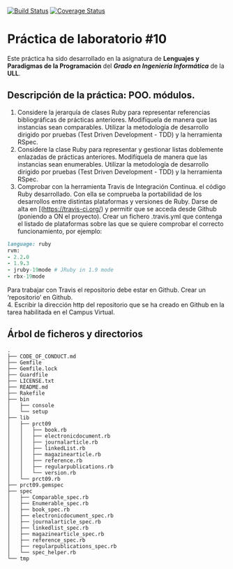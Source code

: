 [![Build Status](https://travis-ci.org/gcpmendez/prct09.svg?branch=master)](https://travis-ci.org/gcpmendez/prct09)
[![Coverage Status](https://coveralls.io/repos/gcpmendez/prct10/badge.svg?branch=master&service=github)](https://coveralls.io/github/gcpmendez/prct10?branch=master)

# Práctica de laboratorio \#10
      
Este práctica ha sido desarrollado en la asignatura de **Lenguajes y Paradigmas de la Programación** del **_Grado en Ingeniería Informática_** de la **ULL**.

## Descripción de la práctica: POO. módulos.
1. Considere la jerarquía de clases Ruby para representar referencias bibliográficas de prácticas
anteriores.
Modifíquela de manera que las instancias sean comparables.
Utilizar la metodología de desarrollo dirigido por pruebas (Test Driven Development - TDD) y
la herramienta RSpec.
2. Considere la clase Ruby para representar y gestionar listas doblemente enlazadas de prácticas
anteriores.
Modifíquela de manera que las instancias sean enumerables.
Utilizar la metodología de desarrollo dirigido por pruebas (Test Driven Development - TDD) y
la herramienta RSpec.
3. Comprobar con la herramienta Travis de Integración Continua. el código Ruby desarrollado.
Con ella se comprueba la portabilidad de los desarrollos entre distintas plataformas y versiones
de Ruby.
Darse de alta en [(https://travis-ci.org/) y permitir que se acceda desde Github (poniendo
a ON el proyecto).
Crear un fichero .travis.yml que contenga el listado de plataformas sobre las que se quiere
comprobar el correcto funcionamiento, por ejemplo:

```ruby
language: ruby
rvm:
- 2.2.0
- 1.9.3
- jruby-19mode # JRuby in 1.9 mode
- rbx-19mode
```
Para trabajar con Travis el repositorio debe estar en Github. Crear un ‘repositorio’ en Github.  
4. Escribir la dirección http del repositorio que se ha creado en Github en la tarea habilitada en
el Campus Virtual.

## Árbol de ficheros y directorios
```
.
├── CODE_OF_CONDUCT.md
├── Gemfile
├── Gemfile.lock
├── Guardfile
├── LICENSE.txt
├── README.md
├── Rakefile
├── bin
│   ├── console
│   └── setup
├── lib
│   ├── prct09
│   │   ├── book.rb
│   │   ├── electronicdocument.rb
│   │   ├── journalarticle.rb
│   │   ├── linkedList.rb
│   │   ├── magazinearticle.rb
│   │   ├── reference.rb
│   │   ├── regularpublications.rb
│   │   └── version.rb
│   └── prct09.rb
├── prct09.gemspec
├── spec
│   ├── Comparable_spec.rb
│   ├── Enumerable_spec.rb
│   ├── book_spec.rb
│   ├── electronicdocument_spec.rb
│   ├── journalarticle_spec.rb
│   ├── linkedlist_spec.rb
│   ├── magazinearticle_spec.rb
│   ├── reference_spec.rb
│   ├── regularpublications_spec.rb
│   └── spec_helper.rb
└── tmp
```
